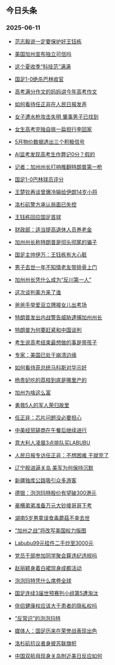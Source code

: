 ## 今日头条 
### 2025-06-11

+ [范志毅说一定要保护好王钰栋](https://www.toutiao.com/trending/7513872386417085971/?category_name=topic_innerflow&event_type=hot_board&log_pb=%257B%2522category_name%2522%253A%2522topic_innerflow%2522%252C%2522cluster_type%2522%253A%25222%2522%252C%2522enter_from%2522%253A%2522click_category%2522%252C%2522entrance_hotspot%2522%253A%2522outside%2522%252C%2522event_type%2522%253A%2522hot_board%2522%252C%2522hot_board_cluster_id%2522%253A%25227513872386417085971%2522%252C%2522hot_board_impr_id%2522%253A%25222025061100134785C3C550FDD5412EACC6%2522%252C%2522jump_page%2522%253A%2522hot_board_page%2522%252C%2522location%2522%253A%2522news_hot_card%2522%252C%2522page_location%2522%253A%2522hot_board_page%2522%252C%2522rank%2522%253A%25221%2522%252C%2522source%2522%253A%2522trending_tab%2522%252C%2522style_id%2522%253A%252240132%2522%252C%2522title%2522%253A%2522%25E8%258C%2583%25E5%25BF%2597%25E6%25AF%2585%25E8%25AF%25B4%25E4%25B8%2580%25E5%25AE%259A%25E8%25A6%2581%25E4%25BF%259D%25E6%258A%25A4%25E5%25A5%25BD%25E7%258E%258B%25E9%2592%25B0%25E6%25A0%258B%2522%257D&rank=1&style_id=40132&topic_id=7513872386417085971)

+ [美国加州宣布独立可信吗](https://www.toutiao.com/trending/7513872386417036819/?category_name=topic_innerflow&event_type=hot_board&log_pb=%257B%2522category_name%2522%253A%2522topic_innerflow%2522%252C%2522cluster_type%2522%253A%25221%2522%252C%2522enter_from%2522%253A%2522click_category%2522%252C%2522entrance_hotspot%2522%253A%2522outside%2522%252C%2522event_type%2522%253A%2522hot_board%2522%252C%2522hot_board_cluster_id%2522%253A%25227513872386417036819%2522%252C%2522hot_board_impr_id%2522%253A%25222025061100134785C3C550FDD5412EACC6%2522%252C%2522jump_page%2522%253A%2522hot_board_page%2522%252C%2522location%2522%253A%2522news_hot_card%2522%252C%2522page_location%2522%253A%2522hot_board_page%2522%252C%2522rank%2522%253A%25222%2522%252C%2522source%2522%253A%2522trending_tab%2522%252C%2522style_id%2522%253A%252240132%2522%252C%2522title%2522%253A%2522%25E7%25BE%258E%25E5%259B%25BD%25E5%258A%25A0%25E5%25B7%259E%25E5%25AE%25A3%25E5%25B8%2583%25E7%258B%25AC%25E7%25AB%258B%25E5%258F%25AF%25E4%25BF%25A1%25E5%2590%2597%2522%257D&rank=2&style_id=40132&topic_id=7513872386417036819)

+ [这个夏收季“科技范”满满](https://www.toutiao.com/article/7514231240850014747)

+ [国足1-0绝杀巴林收官](https://www.toutiao.com/trending/7513533466064175145/?category_name=topic_innerflow&event_type=hot_board&log_pb=%257B%2522category_name%2522%253A%2522topic_innerflow%2522%252C%2522cluster_type%2522%253A%25222%2522%252C%2522enter_from%2522%253A%2522click_category%2522%252C%2522entrance_hotspot%2522%253A%2522outside%2522%252C%2522event_type%2522%253A%2522hot_board%2522%252C%2522hot_board_cluster_id%2522%253A%25227513533466064175145%2522%252C%2522hot_board_impr_id%2522%253A%25222025061100134785C3C550FDD5412EACC6%2522%252C%2522jump_page%2522%253A%2522hot_board_page%2522%252C%2522location%2522%253A%2522news_hot_card%2522%252C%2522page_location%2522%253A%2522hot_board_page%2522%252C%2522rank%2522%253A%25224%2522%252C%2522source%2522%253A%2522trending_tab%2522%252C%2522style_id%2522%253A%252240132%2522%252C%2522title%2522%253A%2522%25E5%259B%25BD%25E8%25B6%25B31-0%25E7%25BB%259D%25E6%259D%2580%25E5%25B7%25B4%25E6%259E%2597%25E6%2594%25B6%25E5%25AE%2598%2522%257D&rank=4&style_id=40132&topic_id=7513533466064175145)

+ [高考满分作文的妈妈讲今年高考作文](https://www.toutiao.com/trending/7512708271334015013/?category_name=topic_innerflow&event_type=hot_board&log_pb=%257B%2522category_name%2522%253A%2522topic_innerflow%2522%252C%2522cluster_type%2522%253A%252212%2522%252C%2522enter_from%2522%253A%2522click_category%2522%252C%2522entrance_hotspot%2522%253A%2522outside%2522%252C%2522event_type%2522%253A%2522hot_board%2522%252C%2522hot_board_cluster_id%2522%253A%25227512708271334015013%2522%252C%2522hot_board_impr_id%2522%253A%25222025061100134785C3C550FDD5412EACC6%2522%252C%2522jump_page%2522%253A%2522hot_board_page%2522%252C%2522location%2522%253A%2522news_hot_card%2522%252C%2522page_location%2522%253A%2522hot_board_page%2522%252C%2522rank%2522%253A%25225%2522%252C%2522source%2522%253A%2522trending_tab%2522%252C%2522style_id%2522%253A%252240132%2522%252C%2522title%2522%253A%2522%25E9%25AB%2598%25E8%2580%2583%25E6%25BB%25A1%25E5%2588%2586%25E4%25BD%259C%25E6%2596%2587%25E7%259A%2584%25E5%25A6%2588%25E5%25A6%2588%25E8%25AE%25B2%25E4%25BB%258A%25E5%25B9%25B4%25E9%25AB%2598%25E8%2580%2583%25E4%25BD%259C%25E6%2596%2587%2522%257D&rank=5&style_id=40132&topic_id=7512708271334015013)

+ [如何看待任正非在人民日报发声](https://www.toutiao.com/trending/7514280565273529897/?category_name=topic_innerflow&event_type=hot_board&log_pb=%257B%2522category_name%2522%253A%2522topic_innerflow%2522%252C%2522cluster_type%2522%253A%252213%2522%252C%2522enter_from%2522%253A%2522click_category%2522%252C%2522entrance_hotspot%2522%253A%2522outside%2522%252C%2522event_type%2522%253A%2522hot_board%2522%252C%2522hot_board_cluster_id%2522%253A%25227514280565273529897%2522%252C%2522hot_board_impr_id%2522%253A%25222025061100134785C3C550FDD5412EACC6%2522%252C%2522jump_page%2522%253A%2522hot_board_page%2522%252C%2522location%2522%253A%2522news_hot_card%2522%252C%2522page_location%2522%253A%2522hot_board_page%2522%252C%2522rank%2522%253A%25226%2522%252C%2522source%2522%253A%2522trending_tab%2522%252C%2522style_id%2522%253A%252240132%2522%252C%2522title%2522%253A%2522%25E5%25A6%2582%25E4%25BD%2595%25E7%259C%258B%25E5%25BE%2585%25E4%25BB%25BB%25E6%25AD%25A3%25E9%259D%259E%25E5%259C%25A8%25E4%25BA%25BA%25E6%25B0%2591%25E6%2597%25A5%25E6%258A%25A5%25E5%258F%2591%25E5%25A3%25B0%2522%257D&rank=6&style_id=40132&topic_id=7514280565273529897)

+ [女子遭水枪攻击失明 肇事男子已找到](https://www.toutiao.com/trending/7514197272768626727/?category_name=topic_innerflow&event_type=hot_board&log_pb=%257B%2522category_name%2522%253A%2522topic_innerflow%2522%252C%2522cluster_type%2522%253A%25226%2522%252C%2522enter_from%2522%253A%2522click_category%2522%252C%2522entrance_hotspot%2522%253A%2522outside%2522%252C%2522event_type%2522%253A%2522hot_board%2522%252C%2522hot_board_cluster_id%2522%253A%25227514197272768626727%2522%252C%2522hot_board_impr_id%2522%253A%25222025061100134785C3C550FDD5412EACC6%2522%252C%2522jump_page%2522%253A%2522hot_board_page%2522%252C%2522location%2522%253A%2522news_hot_card%2522%252C%2522page_location%2522%253A%2522hot_board_page%2522%252C%2522rank%2522%253A%25227%2522%252C%2522source%2522%253A%2522trending_tab%2522%252C%2522style_id%2522%253A%252240132%2522%252C%2522title%2522%253A%2522%25E5%25A5%25B3%25E5%25AD%2590%25E9%2581%25AD%25E6%25B0%25B4%25E6%259E%25AA%25E6%2594%25BB%25E5%2587%25BB%25E5%25A4%25B1%25E6%2598%258E%2B%25E8%2582%2587%25E4%25BA%258B%25E7%2594%25B7%25E5%25AD%2590%25E5%25B7%25B2%25E6%2589%25BE%25E5%2588%25B0%2522%257D&rank=7&style_id=40132&topic_id=7514197272768626727)

+ [女生高考完独自挑一扁担行李回家](https://www.toutiao.com/trending/7514314255269940773/?category_name=topic_innerflow&event_type=hot_board&log_pb=%257B%2522category_name%2522%253A%2522topic_innerflow%2522%252C%2522cluster_type%2522%253A%25222%2522%252C%2522enter_from%2522%253A%2522click_category%2522%252C%2522entrance_hotspot%2522%253A%2522outside%2522%252C%2522event_type%2522%253A%2522hot_board%2522%252C%2522hot_board_cluster_id%2522%253A%25227514314255269940773%2522%252C%2522hot_board_impr_id%2522%253A%25222025061100134785C3C550FDD5412EACC6%2522%252C%2522jump_page%2522%253A%2522hot_board_page%2522%252C%2522location%2522%253A%2522news_hot_card%2522%252C%2522page_location%2522%253A%2522hot_board_page%2522%252C%2522rank%2522%253A%25228%2522%252C%2522source%2522%253A%2522trending_tab%2522%252C%2522style_id%2522%253A%252240132%2522%252C%2522title%2522%253A%2522%25E5%25A5%25B3%25E7%2594%259F%25E9%25AB%2598%25E8%2580%2583%25E5%25AE%258C%25E7%258B%25AC%25E8%2587%25AA%25E6%258C%2591%25E4%25B8%2580%25E6%2589%2581%25E6%258B%2585%25E8%25A1%258C%25E6%259D%258E%25E5%259B%259E%25E5%25AE%25B6%2522%257D&rank=8&style_id=40132&topic_id=7514314255269940773)

+ [5月物价数据透出三个积极信号](https://www.toutiao.com/article/7514266479257354793)

+ [AI监考发现高考生作弊记0分？假的](https://www.toutiao.com/article/7514255363580658214)

+ [记者：加州州长打响推翻特朗普第一枪](https://www.toutiao.com/trending/7514212959720050187/?category_name=topic_innerflow&event_type=hot_board&log_pb=%257B%2522category_name%2522%253A%2522topic_innerflow%2522%252C%2522cluster_type%2522%253A%252213%2522%252C%2522enter_from%2522%253A%2522click_category%2522%252C%2522entrance_hotspot%2522%253A%2522outside%2522%252C%2522event_type%2522%253A%2522hot_board%2522%252C%2522hot_board_cluster_id%2522%253A%25227514212959720050187%2522%252C%2522hot_board_impr_id%2522%253A%25222025061100134785C3C550FDD5412EACC6%2522%252C%2522jump_page%2522%253A%2522hot_board_page%2522%252C%2522location%2522%253A%2522news_hot_card%2522%252C%2522page_location%2522%253A%2522hot_board_page%2522%252C%2522rank%2522%253A%252211%2522%252C%2522source%2522%253A%2522trending_tab%2522%252C%2522style_id%2522%253A%252240132%2522%252C%2522title%2522%253A%2522%25E8%25AE%25B0%25E8%2580%2585%25EF%25BC%259A%25E5%258A%25A0%25E5%25B7%259E%25E5%25B7%259E%25E9%2595%25BF%25E6%2589%2593%25E5%2593%258D%25E6%258E%25A8%25E7%25BF%25BB%25E7%2589%25B9%25E6%259C%2597%25E6%2599%25AE%25E7%25AC%25AC%25E4%25B8%2580%25E6%259E%25AA%2522%257D&rank=11&style_id=40132&topic_id=7514212959720050187)

+ [国足1-0巴林球员评分](https://www.toutiao.com/trending/7514309071537704502/?category_name=topic_innerflow&event_type=hot_board&log_pb=%257B%2522category_name%2522%253A%2522topic_innerflow%2522%252C%2522cluster_type%2522%253A%252213%2522%252C%2522enter_from%2522%253A%2522click_category%2522%252C%2522entrance_hotspot%2522%253A%2522outside%2522%252C%2522event_type%2522%253A%2522hot_board%2522%252C%2522hot_board_cluster_id%2522%253A%25227514309071537704502%2522%252C%2522hot_board_impr_id%2522%253A%25222025061100134785C3C550FDD5412EACC6%2522%252C%2522jump_page%2522%253A%2522hot_board_page%2522%252C%2522location%2522%253A%2522news_hot_card%2522%252C%2522page_location%2522%253A%2522hot_board_page%2522%252C%2522rank%2522%253A%252212%2522%252C%2522source%2522%253A%2522trending_tab%2522%252C%2522style_id%2522%253A%252240132%2522%252C%2522title%2522%253A%2522%25E5%259B%25BD%25E8%25B6%25B31-0%25E5%25B7%25B4%25E6%259E%2597%25E7%2590%2583%25E5%2591%2598%25E8%25AF%2584%25E5%2588%2586%2522%257D&rank=12&style_id=40132&topic_id=7514309071537704502)

+ [王楚钦再谈曾爆冷输给伊朗14岁小将](https://www.toutiao.com/trending/7513125467860631602/?category_name=topic_innerflow&event_type=hot_board&log_pb=%257B%2522category_name%2522%253A%2522topic_innerflow%2522%252C%2522cluster_type%2522%253A%252212%2522%252C%2522enter_from%2522%253A%2522click_category%2522%252C%2522entrance_hotspot%2522%253A%2522outside%2522%252C%2522event_type%2522%253A%2522hot_board%2522%252C%2522hot_board_cluster_id%2522%253A%25227513125467860631602%2522%252C%2522hot_board_impr_id%2522%253A%25222025061100134785C3C550FDD5412EACC6%2522%252C%2522jump_page%2522%253A%2522hot_board_page%2522%252C%2522location%2522%253A%2522news_hot_card%2522%252C%2522page_location%2522%253A%2522hot_board_page%2522%252C%2522rank%2522%253A%252213%2522%252C%2522source%2522%253A%2522trending_tab%2522%252C%2522style_id%2522%253A%252240132%2522%252C%2522title%2522%253A%2522%25E7%258E%258B%25E6%25A5%259A%25E9%2592%25A6%25E5%2586%258D%25E8%25B0%2588%25E6%259B%25BE%25E7%2588%2586%25E5%2586%25B7%25E8%25BE%2593%25E7%25BB%2599%25E4%25BC%258A%25E6%259C%259714%25E5%25B2%2581%25E5%25B0%258F%25E5%25B0%2586%2522%257D&rank=13&style_id=40132&topic_id=7513125467860631602)

+ [洛杉矶警方承认局面已失控](https://www.toutiao.com/trending/7514194846509305371/?category_name=topic_innerflow&event_type=hot_board&log_pb=%257B%2522category_name%2522%253A%2522topic_innerflow%2522%252C%2522cluster_type%2522%253A%25222%2522%252C%2522enter_from%2522%253A%2522click_category%2522%252C%2522entrance_hotspot%2522%253A%2522outside%2522%252C%2522event_type%2522%253A%2522hot_board%2522%252C%2522hot_board_cluster_id%2522%253A%25227514194846509305371%2522%252C%2522hot_board_impr_id%2522%253A%25222025061100134785C3C550FDD5412EACC6%2522%252C%2522jump_page%2522%253A%2522hot_board_page%2522%252C%2522location%2522%253A%2522news_hot_card%2522%252C%2522page_location%2522%253A%2522hot_board_page%2522%252C%2522rank%2522%253A%252214%2522%252C%2522source%2522%253A%2522trending_tab%2522%252C%2522style_id%2522%253A%252240132%2522%252C%2522title%2522%253A%2522%25E6%25B4%259B%25E6%259D%2589%25E7%259F%25B6%25E8%25AD%25A6%25E6%2596%25B9%25E6%2589%25BF%25E8%25AE%25A4%25E5%25B1%2580%25E9%259D%25A2%25E5%25B7%25B2%25E5%25A4%25B1%25E6%258E%25A7%2522%257D&rank=14&style_id=40132&topic_id=7514194846509305371)

+ [王钰栋回应国足首球](https://www.toutiao.com/trending/7513596012758335515/?category_name=topic_innerflow&event_type=hot_board&log_pb=%257B%2522category_name%2522%253A%2522topic_innerflow%2522%252C%2522cluster_type%2522%253A%25226%2522%252C%2522enter_from%2522%253A%2522click_category%2522%252C%2522entrance_hotspot%2522%253A%2522outside%2522%252C%2522event_type%2522%253A%2522hot_board%2522%252C%2522hot_board_cluster_id%2522%253A%25227513596012758335515%2522%252C%2522hot_board_impr_id%2522%253A%25222025061100134785C3C550FDD5412EACC6%2522%252C%2522jump_page%2522%253A%2522hot_board_page%2522%252C%2522location%2522%253A%2522news_hot_card%2522%252C%2522page_location%2522%253A%2522hot_board_page%2522%252C%2522rank%2522%253A%252215%2522%252C%2522source%2522%253A%2522trending_tab%2522%252C%2522style_id%2522%253A%252240132%2522%252C%2522title%2522%253A%2522%25E7%258E%258B%25E9%2592%25B0%25E6%25A0%258B%25E5%259B%259E%25E5%25BA%2594%25E5%259B%25BD%25E8%25B6%25B3%25E9%25A6%2596%25E7%2590%2583%2522%257D&rank=15&style_id=40132&topic_id=7513596012758335515)

+ [财政部：适当提高退休人员养老金](https://www.toutiao.com/trending/7513280143251767334/?category_name=topic_innerflow&event_type=hot_board&log_pb=%257B%2522category_name%2522%253A%2522topic_innerflow%2522%252C%2522cluster_type%2522%253A%25226%2522%252C%2522enter_from%2522%253A%2522click_category%2522%252C%2522entrance_hotspot%2522%253A%2522outside%2522%252C%2522event_type%2522%253A%2522hot_board%2522%252C%2522hot_board_cluster_id%2522%253A%25227513280143251767334%2522%252C%2522hot_board_impr_id%2522%253A%25222025061100134785C3C550FDD5412EACC6%2522%252C%2522jump_page%2522%253A%2522hot_board_page%2522%252C%2522location%2522%253A%2522news_hot_card%2522%252C%2522page_location%2522%253A%2522hot_board_page%2522%252C%2522rank%2522%253A%252216%2522%252C%2522source%2522%253A%2522trending_tab%2522%252C%2522style_id%2522%253A%252240132%2522%252C%2522title%2522%253A%2522%25E8%25B4%25A2%25E6%2594%25BF%25E9%2583%25A8%25EF%25BC%259A%25E9%2580%2582%25E5%25BD%2593%25E6%258F%2590%25E9%25AB%2598%25E9%2580%2580%25E4%25BC%2591%25E4%25BA%25BA%25E5%2591%2598%25E5%2585%25BB%25E8%2580%2581%25E9%2587%2591%2522%257D&rank=16&style_id=40132&topic_id=7513280143251767334)

+ [加州州长称特朗普是彻头彻尾的骗子](https://www.toutiao.com/trending/7513826266546470938/?category_name=topic_innerflow&event_type=hot_board&log_pb=%257B%2522category_name%2522%253A%2522topic_innerflow%2522%252C%2522cluster_type%2522%253A%25226%2522%252C%2522enter_from%2522%253A%2522click_category%2522%252C%2522entrance_hotspot%2522%253A%2522outside%2522%252C%2522event_type%2522%253A%2522hot_board%2522%252C%2522hot_board_cluster_id%2522%253A%25227513826266546470938%2522%252C%2522hot_board_impr_id%2522%253A%25222025061100134785C3C550FDD5412EACC6%2522%252C%2522jump_page%2522%253A%2522hot_board_page%2522%252C%2522location%2522%253A%2522news_hot_card%2522%252C%2522page_location%2522%253A%2522hot_board_page%2522%252C%2522rank%2522%253A%252217%2522%252C%2522source%2522%253A%2522trending_tab%2522%252C%2522style_id%2522%253A%252240132%2522%252C%2522title%2522%253A%2522%25E5%258A%25A0%25E5%25B7%259E%25E5%25B7%259E%25E9%2595%25BF%25E7%25A7%25B0%25E7%2589%25B9%25E6%259C%2597%25E6%2599%25AE%25E6%2598%25AF%25E5%25BD%25BB%25E5%25A4%25B4%25E5%25BD%25BB%25E5%25B0%25BE%25E7%259A%2584%25E9%25AA%2597%25E5%25AD%2590%2522%257D&rank=17&style_id=40132&topic_id=7513826266546470938)

+ [国足主帅伊万：王钰栋有大心脏](https://www.toutiao.com/trending/7513749975730356234/?category_name=topic_innerflow&event_type=hot_board&log_pb=%257B%2522category_name%2522%253A%2522topic_innerflow%2522%252C%2522cluster_type%2522%253A%25226%2522%252C%2522enter_from%2522%253A%2522click_category%2522%252C%2522entrance_hotspot%2522%253A%2522outside%2522%252C%2522event_type%2522%253A%2522hot_board%2522%252C%2522hot_board_cluster_id%2522%253A%25227513749975730356234%2522%252C%2522hot_board_impr_id%2522%253A%25222025061100134785C3C550FDD5412EACC6%2522%252C%2522jump_page%2522%253A%2522hot_board_page%2522%252C%2522location%2522%253A%2522news_hot_card%2522%252C%2522page_location%2522%253A%2522hot_board_page%2522%252C%2522rank%2522%253A%252218%2522%252C%2522source%2522%253A%2522trending_tab%2522%252C%2522style_id%2522%253A%252240132%2522%252C%2522title%2522%253A%2522%25E5%259B%25BD%25E8%25B6%25B3%25E4%25B8%25BB%25E5%25B8%2585%25E4%25BC%258A%25E4%25B8%2587%25EF%25BC%259A%25E7%258E%258B%25E9%2592%25B0%25E6%25A0%258B%25E6%259C%2589%25E5%25A4%25A7%25E5%25BF%2583%25E8%2584%258F%2522%257D&rank=18&style_id=40132&topic_id=7513749975730356234)

+ [男子去世一年不知情老友带排骨上门](https://www.toutiao.com/trending/7513868061863231527/?category_name=topic_innerflow&event_type=hot_board&log_pb=%257B%2522category_name%2522%253A%2522topic_innerflow%2522%252C%2522cluster_type%2522%253A%25220%2522%252C%2522enter_from%2522%253A%2522click_category%2522%252C%2522entrance_hotspot%2522%253A%2522outside%2522%252C%2522event_type%2522%253A%2522hot_board%2522%252C%2522hot_board_cluster_id%2522%253A%25227513868061863231527%2522%252C%2522hot_board_impr_id%2522%253A%25222025061100134785C3C550FDD5412EACC6%2522%252C%2522jump_page%2522%253A%2522hot_board_page%2522%252C%2522location%2522%253A%2522news_hot_card%2522%252C%2522page_location%2522%253A%2522hot_board_page%2522%252C%2522rank%2522%253A%252219%2522%252C%2522source%2522%253A%2522trending_tab%2522%252C%2522style_id%2522%253A%252240132%2522%252C%2522title%2522%253A%2522%25E7%2594%25B7%25E5%25AD%2590%25E5%258E%25BB%25E4%25B8%2596%25E4%25B8%2580%25E5%25B9%25B4%25E4%25B8%258D%25E7%259F%25A5%25E6%2583%2585%25E8%2580%2581%25E5%258F%258B%25E5%25B8%25A6%25E6%258E%2592%25E9%25AA%25A8%25E4%25B8%258A%25E9%2597%25A8%2522%257D&rank=19&style_id=40132&topic_id=7513868061863231527)

+ [加州州长凭什么成为“反川第一人”](https://www.toutiao.com/trending/7514254407341444649/?category_name=topic_innerflow&event_type=hot_board&log_pb=%257B%2522category_name%2522%253A%2522topic_innerflow%2522%252C%2522cluster_type%2522%253A%252213%2522%252C%2522enter_from%2522%253A%2522click_category%2522%252C%2522entrance_hotspot%2522%253A%2522outside%2522%252C%2522event_type%2522%253A%2522hot_board%2522%252C%2522hot_board_cluster_id%2522%253A%25227514254407341444649%2522%252C%2522hot_board_impr_id%2522%253A%25222025061100134785C3C550FDD5412EACC6%2522%252C%2522jump_page%2522%253A%2522hot_board_page%2522%252C%2522location%2522%253A%2522news_hot_card%2522%252C%2522page_location%2522%253A%2522hot_board_page%2522%252C%2522rank%2522%253A%252220%2522%252C%2522source%2522%253A%2522trending_tab%2522%252C%2522style_id%2522%253A%252240132%2522%252C%2522title%2522%253A%2522%25E5%258A%25A0%25E5%25B7%259E%25E5%25B7%259E%25E9%2595%25BF%25E5%2587%25AD%25E4%25BB%2580%25E4%25B9%2588%25E6%2588%2590%25E4%25B8%25BA%25E2%2580%259C%25E5%258F%258D%25E5%25B7%259D%25E7%25AC%25AC%25E4%25B8%2580%25E4%25BA%25BA%25E2%2580%259D%2522%257D&rank=20&style_id=40132&topic_id=7514254407341444649)

+ [这次谈判美方来了谁](https://www.toutiao.com/trending/7513492810184818729/?category_name=topic_innerflow&event_type=hot_board&log_pb=%257B%2522category_name%2522%253A%2522topic_innerflow%2522%252C%2522cluster_type%2522%253A%25221%2522%252C%2522enter_from%2522%253A%2522click_category%2522%252C%2522entrance_hotspot%2522%253A%2522outside%2522%252C%2522event_type%2522%253A%2522hot_board%2522%252C%2522hot_board_cluster_id%2522%253A%25227513492810184818729%2522%252C%2522hot_board_impr_id%2522%253A%25222025061100134785C3C550FDD5412EACC6%2522%252C%2522jump_page%2522%253A%2522hot_board_page%2522%252C%2522location%2522%253A%2522news_hot_card%2522%252C%2522page_location%2522%253A%2522hot_board_page%2522%252C%2522rank%2522%253A%252221%2522%252C%2522source%2522%253A%2522trending_tab%2522%252C%2522style_id%2522%253A%252240132%2522%252C%2522title%2522%253A%2522%25E8%25BF%2599%25E6%25AC%25A1%25E8%25B0%2588%25E5%2588%25A4%25E7%25BE%258E%25E6%2596%25B9%25E6%259D%25A5%25E4%25BA%2586%25E8%25B0%2581%2522%257D&rank=21&style_id=40132&topic_id=7513492810184818729)

+ [爸爸手举爱豆立牌接女儿出考场](https://www.toutiao.com/trending/7513949611963269139/?category_name=topic_innerflow&event_type=hot_board&log_pb=%257B%2522category_name%2522%253A%2522topic_innerflow%2522%252C%2522cluster_type%2522%253A%25226%2522%252C%2522enter_from%2522%253A%2522click_category%2522%252C%2522entrance_hotspot%2522%253A%2522outside%2522%252C%2522event_type%2522%253A%2522hot_board%2522%252C%2522hot_board_cluster_id%2522%253A%25227513949611963269139%2522%252C%2522hot_board_impr_id%2522%253A%25222025061100134785C3C550FDD5412EACC6%2522%252C%2522jump_page%2522%253A%2522hot_board_page%2522%252C%2522location%2522%253A%2522news_hot_card%2522%252C%2522page_location%2522%253A%2522hot_board_page%2522%252C%2522rank%2522%253A%252222%2522%252C%2522source%2522%253A%2522trending_tab%2522%252C%2522style_id%2522%253A%252240132%2522%252C%2522title%2522%253A%2522%25E7%2588%25B8%25E7%2588%25B8%25E6%2589%258B%25E4%25B8%25BE%25E7%2588%25B1%25E8%25B1%2586%25E7%25AB%258B%25E7%2589%258C%25E6%258E%25A5%25E5%25A5%25B3%25E5%2584%25BF%25E5%2587%25BA%25E8%2580%2583%25E5%259C%25BA%2522%257D&rank=22&style_id=40132&topic_id=7513949611963269139)

+ [特朗普发出内战警告威胁逮捕加州州长](https://www.toutiao.com/trending/7514225232513601033/?category_name=topic_innerflow&event_type=hot_board&log_pb=%257B%2522category_name%2522%253A%2522topic_innerflow%2522%252C%2522cluster_type%2522%253A%252213%2522%252C%2522enter_from%2522%253A%2522click_category%2522%252C%2522entrance_hotspot%2522%253A%2522outside%2522%252C%2522event_type%2522%253A%2522hot_board%2522%252C%2522hot_board_cluster_id%2522%253A%25227514225232513601033%2522%252C%2522hot_board_impr_id%2522%253A%25222025061100134785C3C550FDD5412EACC6%2522%252C%2522jump_page%2522%253A%2522hot_board_page%2522%252C%2522location%2522%253A%2522news_hot_card%2522%252C%2522page_location%2522%253A%2522hot_board_page%2522%252C%2522rank%2522%253A%252223%2522%252C%2522source%2522%253A%2522trending_tab%2522%252C%2522style_id%2522%253A%252240132%2522%252C%2522title%2522%253A%2522%25E7%2589%25B9%25E6%259C%2597%25E6%2599%25AE%25E5%258F%2591%25E5%2587%25BA%25E5%2586%2585%25E6%2588%2598%25E8%25AD%25A6%25E5%2591%258A%25E5%25A8%2581%25E8%2583%2581%25E9%2580%25AE%25E6%258D%2595%25E5%258A%25A0%25E5%25B7%259E%25E5%25B7%259E%25E9%2595%25BF%2522%257D&rank=23&style_id=40132&topic_id=7514225232513601033)

+ [特朗普为何要赶紧和中国谈判](https://www.toutiao.com/trending/7514253005793807883/?category_name=topic_innerflow&event_type=hot_board&log_pb=%257B%2522category_name%2522%253A%2522topic_innerflow%2522%252C%2522cluster_type%2522%253A%252213%2522%252C%2522enter_from%2522%253A%2522click_category%2522%252C%2522entrance_hotspot%2522%253A%2522outside%2522%252C%2522event_type%2522%253A%2522hot_board%2522%252C%2522hot_board_cluster_id%2522%253A%25227514253005793807883%2522%252C%2522hot_board_impr_id%2522%253A%25222025061100134785C3C550FDD5412EACC6%2522%252C%2522jump_page%2522%253A%2522hot_board_page%2522%252C%2522location%2522%253A%2522news_hot_card%2522%252C%2522page_location%2522%253A%2522hot_board_page%2522%252C%2522rank%2522%253A%252224%2522%252C%2522source%2522%253A%2522trending_tab%2522%252C%2522style_id%2522%253A%252240132%2522%252C%2522title%2522%253A%2522%25E7%2589%25B9%25E6%259C%2597%25E6%2599%25AE%25E4%25B8%25BA%25E4%25BD%2595%25E8%25A6%2581%25E8%25B5%25B6%25E7%25B4%25A7%25E5%2592%258C%25E4%25B8%25AD%25E5%259B%25BD%25E8%25B0%2588%25E5%2588%25A4%2522%257D&rank=24&style_id=40132&topic_id=7514253005793807883)

+ [考生说高考结束最想做的事是带孩子](https://www.toutiao.com/trending/7514088317677882907/?category_name=topic_innerflow&event_type=hot_board&log_pb=%257B%2522category_name%2522%253A%2522topic_innerflow%2522%252C%2522cluster_type%2522%253A%25222%2522%252C%2522enter_from%2522%253A%2522click_category%2522%252C%2522entrance_hotspot%2522%253A%2522outside%2522%252C%2522event_type%2522%253A%2522hot_board%2522%252C%2522hot_board_cluster_id%2522%253A%25227514088317677882907%2522%252C%2522hot_board_impr_id%2522%253A%25222025061100134785C3C550FDD5412EACC6%2522%252C%2522jump_page%2522%253A%2522hot_board_page%2522%252C%2522location%2522%253A%2522news_hot_card%2522%252C%2522page_location%2522%253A%2522hot_board_page%2522%252C%2522rank%2522%253A%252225%2522%252C%2522source%2522%253A%2522trending_tab%2522%252C%2522style_id%2522%253A%252240132%2522%252C%2522title%2522%253A%2522%25E8%2580%2583%25E7%2594%259F%25E8%25AF%25B4%25E9%25AB%2598%25E8%2580%2583%25E7%25BB%2593%25E6%259D%259F%25E6%259C%2580%25E6%2583%25B3%25E5%2581%259A%25E7%259A%2584%25E4%25BA%258B%25E6%2598%25AF%25E5%25B8%25A6%25E5%25AD%25A9%25E5%25AD%2590%2522%257D&rank=25&style_id=40132&topic_id=7514088317677882907)

+ [专家：美国已处于崩溃边缘](https://www.toutiao.com/trending/7514248500364709413/?category_name=topic_innerflow&event_type=hot_board&log_pb=%257B%2522category_name%2522%253A%2522topic_innerflow%2522%252C%2522cluster_type%2522%253A%252213%2522%252C%2522enter_from%2522%253A%2522click_category%2522%252C%2522entrance_hotspot%2522%253A%2522outside%2522%252C%2522event_type%2522%253A%2522hot_board%2522%252C%2522hot_board_cluster_id%2522%253A%25227514248500364709413%2522%252C%2522hot_board_impr_id%2522%253A%25222025061100134785C3C550FDD5412EACC6%2522%252C%2522jump_page%2522%253A%2522hot_board_page%2522%252C%2522location%2522%253A%2522news_hot_card%2522%252C%2522page_location%2522%253A%2522hot_board_page%2522%252C%2522rank%2522%253A%252226%2522%252C%2522source%2522%253A%2522trending_tab%2522%252C%2522style_id%2522%253A%252240132%2522%252C%2522title%2522%253A%2522%25E4%25B8%2593%25E5%25AE%25B6%25EF%25BC%259A%25E7%25BE%258E%25E5%259B%25BD%25E5%25B7%25B2%25E5%25A4%2584%25E4%25BA%258E%25E5%25B4%25A9%25E6%25BA%2583%25E8%25BE%25B9%25E7%25BC%2598%2522%257D&rank=26&style_id=40132&topic_id=7514248500364709413)

+ [如何看待菲总统马科斯对华示好](https://www.toutiao.com/trending/7514255773673721385/?category_name=topic_innerflow&event_type=hot_board&log_pb=%257B%2522category_name%2522%253A%2522topic_innerflow%2522%252C%2522cluster_type%2522%253A%252213%2522%252C%2522enter_from%2522%253A%2522click_category%2522%252C%2522entrance_hotspot%2522%253A%2522outside%2522%252C%2522event_type%2522%253A%2522hot_board%2522%252C%2522hot_board_cluster_id%2522%253A%25227514255773673721385%2522%252C%2522hot_board_impr_id%2522%253A%25222025061100134785C3C550FDD5412EACC6%2522%252C%2522jump_page%2522%253A%2522hot_board_page%2522%252C%2522location%2522%253A%2522news_hot_card%2522%252C%2522page_location%2522%253A%2522hot_board_page%2522%252C%2522rank%2522%253A%252227%2522%252C%2522source%2522%253A%2522trending_tab%2522%252C%2522style_id%2522%253A%252240132%2522%252C%2522title%2522%253A%2522%25E5%25A6%2582%25E4%25BD%2595%25E7%259C%258B%25E5%25BE%2585%25E8%258F%25B2%25E6%2580%25BB%25E7%25BB%259F%25E9%25A9%25AC%25E7%25A7%2591%25E6%2596%25AF%25E5%25AF%25B9%25E5%258D%258E%25E7%25A4%25BA%25E5%25A5%25BD%2522%257D&rank=27&style_id=40132&topic_id=7514255773673721385)

+ [杨贵妃吃的荔枝到底是哪里产的](https://www.toutiao.com/trending/7514078879036801075/?category_name=topic_innerflow&event_type=hot_board&log_pb=%257B%2522category_name%2522%253A%2522topic_innerflow%2522%252C%2522cluster_type%2522%253A%25220%2522%252C%2522enter_from%2522%253A%2522click_category%2522%252C%2522entrance_hotspot%2522%253A%2522outside%2522%252C%2522event_type%2522%253A%2522hot_board%2522%252C%2522hot_board_cluster_id%2522%253A%25227514078879036801075%2522%252C%2522hot_board_impr_id%2522%253A%25222025061100134785C3C550FDD5412EACC6%2522%252C%2522jump_page%2522%253A%2522hot_board_page%2522%252C%2522location%2522%253A%2522news_hot_card%2522%252C%2522page_location%2522%253A%2522hot_board_page%2522%252C%2522rank%2522%253A%252228%2522%252C%2522source%2522%253A%2522trending_tab%2522%252C%2522style_id%2522%253A%252240132%2522%252C%2522title%2522%253A%2522%25E6%259D%25A8%25E8%25B4%25B5%25E5%25A6%2583%25E5%2590%2583%25E7%259A%2584%25E8%258D%2594%25E6%259E%259D%25E5%2588%25B0%25E5%25BA%2595%25E6%2598%25AF%25E5%2593%25AA%25E9%2587%258C%25E4%25BA%25A7%25E7%259A%2584%2522%257D&rank=28&style_id=40132&topic_id=7514078879036801075)

+ [加州为啥这么富](https://www.toutiao.com/trending/7514232971813981734/?category_name=topic_innerflow&event_type=hot_board&log_pb=%257B%2522category_name%2522%253A%2522topic_innerflow%2522%252C%2522cluster_type%2522%253A%252213%2522%252C%2522enter_from%2522%253A%2522click_category%2522%252C%2522entrance_hotspot%2522%253A%2522outside%2522%252C%2522event_type%2522%253A%2522hot_board%2522%252C%2522hot_board_cluster_id%2522%253A%25227514232971813981734%2522%252C%2522hot_board_impr_id%2522%253A%25222025061100134785C3C550FDD5412EACC6%2522%252C%2522jump_page%2522%253A%2522hot_board_page%2522%252C%2522location%2522%253A%2522news_hot_card%2522%252C%2522page_location%2522%253A%2522hot_board_page%2522%252C%2522rank%2522%253A%252229%2522%252C%2522source%2522%253A%2522trending_tab%2522%252C%2522style_id%2522%253A%252240132%2522%252C%2522title%2522%253A%2522%25E5%258A%25A0%25E5%25B7%259E%25E4%25B8%25BA%25E5%2595%25A5%25E8%25BF%2599%25E4%25B9%2588%25E5%25AF%258C%2522%257D&rank=29&style_id=40132&topic_id=7514232971813981734)

+ [勇救5人的军人荣归故里](https://www.toutiao.com/trending/7513896324572774463/?category_name=topic_innerflow&event_type=hot_board&log_pb=%257B%2522category_name%2522%253A%2522topic_innerflow%2522%252C%2522cluster_type%2522%253A%25226%2522%252C%2522enter_from%2522%253A%2522click_category%2522%252C%2522entrance_hotspot%2522%253A%2522outside%2522%252C%2522event_type%2522%253A%2522hot_board%2522%252C%2522hot_board_cluster_id%2522%253A%25227513896324572774463%2522%252C%2522hot_board_impr_id%2522%253A%25222025061100134785C3C550FDD5412EACC6%2522%252C%2522jump_page%2522%253A%2522hot_board_page%2522%252C%2522location%2522%253A%2522news_hot_card%2522%252C%2522page_location%2522%253A%2522hot_board_page%2522%252C%2522rank%2522%253A%252230%2522%252C%2522source%2522%253A%2522trending_tab%2522%252C%2522style_id%2522%253A%252240132%2522%252C%2522title%2522%253A%2522%25E5%258B%2587%25E6%2595%25915%25E4%25BA%25BA%25E7%259A%2584%25E5%2586%259B%25E4%25BA%25BA%25E8%258D%25A3%25E5%25BD%2592%25E6%2595%2585%25E9%2587%258C%2522%257D&rank=30&style_id=40132&topic_id=7513896324572774463)

+ [任正非：芯片问题没必要担心](https://www.toutiao.com/trending/7514178346469559871/?category_name=topic_innerflow&event_type=hot_board&log_pb=%257B%2522category_name%2522%253A%2522topic_innerflow%2522%252C%2522cluster_type%2522%253A%252213%2522%252C%2522enter_from%2522%253A%2522click_category%2522%252C%2522entrance_hotspot%2522%253A%2522outside%2522%252C%2522event_type%2522%253A%2522hot_board%2522%252C%2522hot_board_cluster_id%2522%253A%25227514178346469559871%2522%252C%2522hot_board_impr_id%2522%253A%25222025061100134785C3C550FDD5412EACC6%2522%252C%2522jump_page%2522%253A%2522hot_board_page%2522%252C%2522location%2522%253A%2522news_hot_card%2522%252C%2522page_location%2522%253A%2522hot_board_page%2522%252C%2522rank%2522%253A%252231%2522%252C%2522source%2522%253A%2522trending_tab%2522%252C%2522style_id%2522%253A%252240132%2522%252C%2522title%2522%253A%2522%25E4%25BB%25BB%25E6%25AD%25A3%25E9%259D%259E%25EF%25BC%259A%25E8%258A%25AF%25E7%2589%2587%25E9%2597%25AE%25E9%25A2%2598%25E6%25B2%25A1%25E5%25BF%2585%25E8%25A6%2581%25E6%258B%2585%25E5%25BF%2583%2522%257D&rank=31&style_id=40132&topic_id=7514178346469559871)

+ [中美经贸磋商在午餐后继续进行](https://www.toutiao.com/trending/7514309939465031219/?category_name=topic_innerflow&event_type=hot_board&log_pb=%257B%2522category_name%2522%253A%2522topic_innerflow%2522%252C%2522cluster_type%2522%253A%25225%2522%252C%2522enter_from%2522%253A%2522click_category%2522%252C%2522entrance_hotspot%2522%253A%2522outside%2522%252C%2522event_type%2522%253A%2522hot_board%2522%252C%2522hot_board_cluster_id%2522%253A%25227514309939465031219%2522%252C%2522hot_board_impr_id%2522%253A%25222025061100134785C3C550FDD5412EACC6%2522%252C%2522jump_page%2522%253A%2522hot_board_page%2522%252C%2522location%2522%253A%2522news_hot_card%2522%252C%2522page_location%2522%253A%2522hot_board_page%2522%252C%2522rank%2522%253A%252232%2522%252C%2522source%2522%253A%2522trending_tab%2522%252C%2522style_id%2522%253A%252240132%2522%252C%2522title%2522%253A%2522%25E4%25B8%25AD%25E7%25BE%258E%25E7%25BB%258F%25E8%25B4%25B8%25E7%25A3%258B%25E5%2595%2586%25E5%259C%25A8%25E5%258D%2588%25E9%25A4%2590%25E5%2590%258E%25E7%25BB%25A7%25E7%25BB%25AD%25E8%25BF%259B%25E8%25A1%258C%2522%257D&rank=32&style_id=40132&topic_id=7514309939465031219)

+ [意大利人凌晨3点排队买LABUBU](https://www.toutiao.com/trending/7514224819341102604/?category_name=topic_innerflow&event_type=hot_board&log_pb=%257B%2522category_name%2522%253A%2522topic_innerflow%2522%252C%2522cluster_type%2522%253A%252213%2522%252C%2522enter_from%2522%253A%2522click_category%2522%252C%2522entrance_hotspot%2522%253A%2522outside%2522%252C%2522event_type%2522%253A%2522hot_board%2522%252C%2522hot_board_cluster_id%2522%253A%25227514224819341102604%2522%252C%2522hot_board_impr_id%2522%253A%25222025061100134785C3C550FDD5412EACC6%2522%252C%2522jump_page%2522%253A%2522hot_board_page%2522%252C%2522location%2522%253A%2522news_hot_card%2522%252C%2522page_location%2522%253A%2522hot_board_page%2522%252C%2522rank%2522%253A%252233%2522%252C%2522source%2522%253A%2522trending_tab%2522%252C%2522style_id%2522%253A%252240132%2522%252C%2522title%2522%253A%2522%25E6%2584%258F%25E5%25A4%25A7%25E5%2588%25A9%25E4%25BA%25BA%25E5%2587%258C%25E6%2599%25A83%25E7%2582%25B9%25E6%258E%2592%25E9%2598%259F%25E4%25B9%25B0LABUBU%2522%257D&rank=33&style_id=40132&topic_id=7514224819341102604)

+ [人民日报专访任正非：不想困难 干就完了](https://www.toutiao.com/trending/7513378183731986459/?category_name=topic_innerflow&event_type=hot_board&log_pb=%257B%2522category_name%2522%253A%2522topic_innerflow%2522%252C%2522cluster_type%2522%253A%25226%2522%252C%2522enter_from%2522%253A%2522click_category%2522%252C%2522entrance_hotspot%2522%253A%2522outside%2522%252C%2522event_type%2522%253A%2522hot_board%2522%252C%2522hot_board_cluster_id%2522%253A%25227513378183731986459%2522%252C%2522hot_board_impr_id%2522%253A%25222025061100134785C3C550FDD5412EACC6%2522%252C%2522jump_page%2522%253A%2522hot_board_page%2522%252C%2522location%2522%253A%2522news_hot_card%2522%252C%2522page_location%2522%253A%2522hot_board_page%2522%252C%2522rank%2522%253A%252234%2522%252C%2522source%2522%253A%2522trending_tab%2522%252C%2522style_id%2522%253A%252240132%2522%252C%2522title%2522%253A%2522%25E4%25BA%25BA%25E6%25B0%2591%25E6%2597%25A5%25E6%258A%25A5%25E4%25B8%2593%25E8%25AE%25BF%25E4%25BB%25BB%25E6%25AD%25A3%25E9%259D%259E%25EF%25BC%259A%25E4%25B8%258D%25E6%2583%25B3%25E5%259B%25B0%25E9%259A%25BE%2B%25E5%25B9%25B2%25E5%25B0%25B1%25E5%25AE%258C%25E4%25BA%2586%2522%257D&rank=34&style_id=40132&topic_id=7513378183731986459)

+ [辽宁舰进逼关岛 美军为何保持沉默](https://www.toutiao.com/trending/7514211566904938021/?category_name=topic_innerflow&event_type=hot_board&log_pb=%257B%2522category_name%2522%253A%2522topic_innerflow%2522%252C%2522cluster_type%2522%253A%252213%2522%252C%2522enter_from%2522%253A%2522click_category%2522%252C%2522entrance_hotspot%2522%253A%2522outside%2522%252C%2522event_type%2522%253A%2522hot_board%2522%252C%2522hot_board_cluster_id%2522%253A%25227514211566904938021%2522%252C%2522hot_board_impr_id%2522%253A%25222025061100134785C3C550FDD5412EACC6%2522%252C%2522jump_page%2522%253A%2522hot_board_page%2522%252C%2522location%2522%253A%2522news_hot_card%2522%252C%2522page_location%2522%253A%2522hot_board_page%2522%252C%2522rank%2522%253A%252235%2522%252C%2522source%2522%253A%2522trending_tab%2522%252C%2522style_id%2522%253A%252240132%2522%252C%2522title%2522%253A%2522%25E8%25BE%25BD%25E5%25AE%2581%25E8%2588%25B0%25E8%25BF%259B%25E9%2580%25BC%25E5%2585%25B3%25E5%25B2%259B%2B%25E7%25BE%258E%25E5%2586%259B%25E4%25B8%25BA%25E4%25BD%2595%25E4%25BF%259D%25E6%258C%2581%25E6%25B2%2589%25E9%25BB%2598%2522%257D&rank=35&style_id=40132&topic_id=7514211566904938021)

+ [新疆独库公路吸引众多游客](https://www.toutiao.com/trending/7513800071381598247/?category_name=topic_innerflow&event_type=hot_board&log_pb=%257B%2522category_name%2522%253A%2522topic_innerflow%2522%252C%2522cluster_type%2522%253A%25226%2522%252C%2522enter_from%2522%253A%2522click_category%2522%252C%2522entrance_hotspot%2522%253A%2522outside%2522%252C%2522event_type%2522%253A%2522hot_board%2522%252C%2522hot_board_cluster_id%2522%253A%25227513800071381598247%2522%252C%2522hot_board_impr_id%2522%253A%25222025061100134785C3C550FDD5412EACC6%2522%252C%2522jump_page%2522%253A%2522hot_board_page%2522%252C%2522location%2522%253A%2522news_hot_card%2522%252C%2522page_location%2522%253A%2522hot_board_page%2522%252C%2522rank%2522%253A%252236%2522%252C%2522source%2522%253A%2522trending_tab%2522%252C%2522style_id%2522%253A%252240132%2522%252C%2522title%2522%253A%2522%25E6%2596%25B0%25E7%2596%2586%25E7%258B%25AC%25E5%25BA%2593%25E5%2585%25AC%25E8%25B7%25AF%25E5%2590%25B8%25E5%25BC%2595%25E4%25BC%2597%25E5%25A4%259A%25E6%25B8%25B8%25E5%25AE%25A2%2522%257D&rank=36&style_id=40132&topic_id=7513800071381598247)

+ [德银：泡泡玛特股价有望破300港元](https://www.toutiao.com/trending/7514230840142859787/?category_name=topic_innerflow&event_type=hot_board&log_pb=%257B%2522category_name%2522%253A%2522topic_innerflow%2522%252C%2522cluster_type%2522%253A%252213%2522%252C%2522enter_from%2522%253A%2522click_category%2522%252C%2522entrance_hotspot%2522%253A%2522outside%2522%252C%2522event_type%2522%253A%2522hot_board%2522%252C%2522hot_board_cluster_id%2522%253A%25227514230840142859787%2522%252C%2522hot_board_impr_id%2522%253A%25222025061100134785C3C550FDD5412EACC6%2522%252C%2522jump_page%2522%253A%2522hot_board_page%2522%252C%2522location%2522%253A%2522news_hot_card%2522%252C%2522page_location%2522%253A%2522hot_board_page%2522%252C%2522rank%2522%253A%252237%2522%252C%2522source%2522%253A%2522trending_tab%2522%252C%2522style_id%2522%253A%252240132%2522%252C%2522title%2522%253A%2522%25E5%25BE%25B7%25E9%2593%25B6%25EF%25BC%259A%25E6%25B3%25A1%25E6%25B3%25A1%25E7%258E%259B%25E7%2589%25B9%25E8%2582%25A1%25E4%25BB%25B7%25E6%259C%2589%25E6%259C%259B%25E7%25A0%25B4300%25E6%25B8%25AF%25E5%2585%2583%2522%257D&rank=37&style_id=40132&topic_id=7514230840142859787)

+ [豪横弟弟准备万元大钞接哥哥下考](https://www.toutiao.com/trending/7513732113418518579/?category_name=topic_innerflow&event_type=hot_board&log_pb=%257B%2522category_name%2522%253A%2522topic_innerflow%2522%252C%2522cluster_type%2522%253A%25226%2522%252C%2522enter_from%2522%253A%2522click_category%2522%252C%2522entrance_hotspot%2522%253A%2522outside%2522%252C%2522event_type%2522%253A%2522hot_board%2522%252C%2522hot_board_cluster_id%2522%253A%25227513732113418518579%2522%252C%2522hot_board_impr_id%2522%253A%25222025061100134785C3C550FDD5412EACC6%2522%252C%2522jump_page%2522%253A%2522hot_board_page%2522%252C%2522location%2522%253A%2522news_hot_card%2522%252C%2522page_location%2522%253A%2522hot_board_page%2522%252C%2522rank%2522%253A%252238%2522%252C%2522source%2522%253A%2522trending_tab%2522%252C%2522style_id%2522%253A%252240132%2522%252C%2522title%2522%253A%2522%25E8%25B1%25AA%25E6%25A8%25AA%25E5%25BC%259F%25E5%25BC%259F%25E5%2587%2586%25E5%25A4%2587%25E4%25B8%2587%25E5%2585%2583%25E5%25A4%25A7%25E9%2592%259E%25E6%258E%25A5%25E5%2593%25A5%25E5%2593%25A5%25E4%25B8%258B%25E8%2580%2583%2522%257D&rank=38&style_id=40132&topic_id=7513732113418518579)

+ [湖南5岁男童误食毒蘑菇不幸去世](https://www.toutiao.com/trending/7514237390114783269/?category_name=topic_innerflow&event_type=hot_board&log_pb=%257B%2522category_name%2522%253A%2522topic_innerflow%2522%252C%2522cluster_type%2522%253A%25220%2522%252C%2522enter_from%2522%253A%2522click_category%2522%252C%2522entrance_hotspot%2522%253A%2522outside%2522%252C%2522event_type%2522%253A%2522hot_board%2522%252C%2522hot_board_cluster_id%2522%253A%25227514237390114783269%2522%252C%2522hot_board_impr_id%2522%253A%25222025061100134785C3C550FDD5412EACC6%2522%252C%2522jump_page%2522%253A%2522hot_board_page%2522%252C%2522location%2522%253A%2522news_hot_card%2522%252C%2522page_location%2522%253A%2522hot_board_page%2522%252C%2522rank%2522%253A%252239%2522%252C%2522source%2522%253A%2522trending_tab%2522%252C%2522style_id%2522%253A%252240132%2522%252C%2522title%2522%253A%2522%25E6%25B9%2596%25E5%258D%25975%25E5%25B2%2581%25E7%2594%25B7%25E7%25AB%25A5%25E8%25AF%25AF%25E9%25A3%259F%25E6%25AF%2592%25E8%2598%2591%25E8%258F%2587%25E4%25B8%258D%25E5%25B9%25B8%25E5%258E%25BB%25E4%25B8%2596%2522%257D&rank=39&style_id=40132&topic_id=7514237390114783269)

+ [“加州之战”将改写美国权力版图](https://www.toutiao.com/trending/7514192018495508022/?category_name=topic_innerflow&event_type=hot_board&log_pb=%257B%2522category_name%2522%253A%2522topic_innerflow%2522%252C%2522cluster_type%2522%253A%252213%2522%252C%2522enter_from%2522%253A%2522click_category%2522%252C%2522entrance_hotspot%2522%253A%2522outside%2522%252C%2522event_type%2522%253A%2522hot_board%2522%252C%2522hot_board_cluster_id%2522%253A%25227514192018495508022%2522%252C%2522hot_board_impr_id%2522%253A%25222025061100134785C3C550FDD5412EACC6%2522%252C%2522jump_page%2522%253A%2522hot_board_page%2522%252C%2522location%2522%253A%2522news_hot_card%2522%252C%2522page_location%2522%253A%2522hot_board_page%2522%252C%2522rank%2522%253A%252240%2522%252C%2522source%2522%253A%2522trending_tab%2522%252C%2522style_id%2522%253A%252240132%2522%252C%2522title%2522%253A%2522%25E2%2580%259C%25E5%258A%25A0%25E5%25B7%259E%25E4%25B9%258B%25E6%2588%2598%25E2%2580%259D%25E5%25B0%2586%25E6%2594%25B9%25E5%2586%2599%25E7%25BE%258E%25E5%259B%25BD%25E6%259D%2583%25E5%258A%259B%25E7%2589%2588%25E5%259B%25BE%2522%257D&rank=40&style_id=40132&topic_id=7514192018495508022)

+ [Labubu99元挂件二手炒至3000元](https://www.toutiao.com/trending/7514046719814926386/?category_name=topic_innerflow&event_type=hot_board&log_pb=%257B%2522category_name%2522%253A%2522topic_innerflow%2522%252C%2522cluster_type%2522%253A%25226%2522%252C%2522enter_from%2522%253A%2522click_category%2522%252C%2522entrance_hotspot%2522%253A%2522outside%2522%252C%2522event_type%2522%253A%2522hot_board%2522%252C%2522hot_board_cluster_id%2522%253A%25227514046719814926386%2522%252C%2522hot_board_impr_id%2522%253A%25222025061100134785C3C550FDD5412EACC6%2522%252C%2522jump_page%2522%253A%2522hot_board_page%2522%252C%2522location%2522%253A%2522news_hot_card%2522%252C%2522page_location%2522%253A%2522hot_board_page%2522%252C%2522rank%2522%253A%252241%2522%252C%2522source%2522%253A%2522trending_tab%2522%252C%2522style_id%2522%253A%252240132%2522%252C%2522title%2522%253A%2522Labubu99%25E5%2585%2583%25E6%258C%2582%25E4%25BB%25B6%25E4%25BA%258C%25E6%2589%258B%25E7%2582%2592%25E8%2587%25B33000%25E5%2585%2583%2522%257D&rank=41&style_id=40132&topic_id=7514046719814926386)

+ [党员干部参加同学聚会算违纪违规吗](https://www.toutiao.com/trending/7513503184355672075/?category_name=topic_innerflow&event_type=hot_board&log_pb=%257B%2522category_name%2522%253A%2522topic_innerflow%2522%252C%2522cluster_type%2522%253A%25220%2522%252C%2522enter_from%2522%253A%2522click_category%2522%252C%2522entrance_hotspot%2522%253A%2522outside%2522%252C%2522event_type%2522%253A%2522hot_board%2522%252C%2522hot_board_cluster_id%2522%253A%25227513503184355672075%2522%252C%2522hot_board_impr_id%2522%253A%25222025061100134785C3C550FDD5412EACC6%2522%252C%2522jump_page%2522%253A%2522hot_board_page%2522%252C%2522location%2522%253A%2522news_hot_card%2522%252C%2522page_location%2522%253A%2522hot_board_page%2522%252C%2522rank%2522%253A%252242%2522%252C%2522source%2522%253A%2522trending_tab%2522%252C%2522style_id%2522%253A%252240132%2522%252C%2522title%2522%253A%2522%25E5%2585%259A%25E5%2591%2598%25E5%25B9%25B2%25E9%2583%25A8%25E5%258F%2582%25E5%258A%25A0%25E5%2590%258C%25E5%25AD%25A6%25E8%2581%259A%25E4%25BC%259A%25E7%25AE%2597%25E8%25BF%259D%25E7%25BA%25AA%25E8%25BF%259D%25E8%25A7%2584%25E5%2590%2597%2522%257D&rank=42&style_id=40132&topic_id=7513503184355672075)

+ [赵丽颖身着白裙现身成都活动](https://www.toutiao.com/trending/7513546865061871642/?category_name=topic_innerflow&event_type=hot_board&log_pb=%257B%2522category_name%2522%253A%2522topic_innerflow%2522%252C%2522cluster_type%2522%253A%25226%2522%252C%2522enter_from%2522%253A%2522click_category%2522%252C%2522entrance_hotspot%2522%253A%2522outside%2522%252C%2522event_type%2522%253A%2522hot_board%2522%252C%2522hot_board_cluster_id%2522%253A%25227513546865061871642%2522%252C%2522hot_board_impr_id%2522%253A%25222025061100134785C3C550FDD5412EACC6%2522%252C%2522jump_page%2522%253A%2522hot_board_page%2522%252C%2522location%2522%253A%2522news_hot_card%2522%252C%2522page_location%2522%253A%2522hot_board_page%2522%252C%2522rank%2522%253A%252243%2522%252C%2522source%2522%253A%2522trending_tab%2522%252C%2522style_id%2522%253A%252240132%2522%252C%2522title%2522%253A%2522%25E8%25B5%25B5%25E4%25B8%25BD%25E9%25A2%2596%25E8%25BA%25AB%25E7%259D%2580%25E7%2599%25BD%25E8%25A3%2599%25E7%258E%25B0%25E8%25BA%25AB%25E6%2588%2590%25E9%2583%25BD%25E6%25B4%25BB%25E5%258A%25A8%2522%257D&rank=43&style_id=40132&topic_id=7513546865061871642)

+ [泡泡玛特凭什么席卷全球](https://www.toutiao.com/trending/7514205761833012775/?category_name=topic_innerflow&event_type=hot_board&log_pb=%257B%2522category_name%2522%253A%2522topic_innerflow%2522%252C%2522cluster_type%2522%253A%252213%2522%252C%2522enter_from%2522%253A%2522click_category%2522%252C%2522entrance_hotspot%2522%253A%2522outside%2522%252C%2522event_type%2522%253A%2522hot_board%2522%252C%2522hot_board_cluster_id%2522%253A%25227514205761833012775%2522%252C%2522hot_board_impr_id%2522%253A%25222025061100134785C3C550FDD5412EACC6%2522%252C%2522jump_page%2522%253A%2522hot_board_page%2522%252C%2522location%2522%253A%2522news_hot_card%2522%252C%2522page_location%2522%253A%2522hot_board_page%2522%252C%2522rank%2522%253A%252244%2522%252C%2522source%2522%253A%2522trending_tab%2522%252C%2522style_id%2522%253A%252240132%2522%252C%2522title%2522%253A%2522%25E6%25B3%25A1%25E6%25B3%25A1%25E7%258E%259B%25E7%2589%25B9%25E5%2587%25AD%25E4%25BB%2580%25E4%25B9%2588%25E5%25B8%25AD%25E5%258D%25B7%25E5%2585%25A8%25E7%2590%2583%2522%257D&rank=44&style_id=40132&topic_id=7514205761833012775)

+ [国足连续3届世预赛列小组第5遭淘汰](https://www.toutiao.com/trending/7513616605079863359/?category_name=topic_innerflow&event_type=hot_board&log_pb=%257B%2522category_name%2522%253A%2522topic_innerflow%2522%252C%2522cluster_type%2522%253A%25226%2522%252C%2522enter_from%2522%253A%2522click_category%2522%252C%2522entrance_hotspot%2522%253A%2522outside%2522%252C%2522event_type%2522%253A%2522hot_board%2522%252C%2522hot_board_cluster_id%2522%253A%25227513616605079863359%2522%252C%2522hot_board_impr_id%2522%253A%25222025061100134785C3C550FDD5412EACC6%2522%252C%2522jump_page%2522%253A%2522hot_board_page%2522%252C%2522location%2522%253A%2522news_hot_card%2522%252C%2522page_location%2522%253A%2522hot_board_page%2522%252C%2522rank%2522%253A%252245%2522%252C%2522source%2522%253A%2522trending_tab%2522%252C%2522style_id%2522%253A%252240132%2522%252C%2522title%2522%253A%2522%25E5%259B%25BD%25E8%25B6%25B3%25E8%25BF%259E%25E7%25BB%25AD3%25E5%25B1%258A%25E4%25B8%2596%25E9%25A2%2584%25E8%25B5%259B%25E5%2588%2597%25E5%25B0%258F%25E7%25BB%2584%25E7%25AC%25AC5%25E9%2581%25AD%25E6%25B7%2598%25E6%25B1%25B0%2522%257D&rank=45&style_id=40132&topic_id=7513616605079863359)

+ [伴侣健康权应该大于患者的隐私权吗](https://www.toutiao.com/trending/7513834353986912319/?category_name=topic_innerflow&event_type=hot_board&log_pb=%257B%2522category_name%2522%253A%2522topic_innerflow%2522%252C%2522cluster_type%2522%253A%25220%2522%252C%2522enter_from%2522%253A%2522click_category%2522%252C%2522entrance_hotspot%2522%253A%2522outside%2522%252C%2522event_type%2522%253A%2522hot_board%2522%252C%2522hot_board_cluster_id%2522%253A%25227513834353986912319%2522%252C%2522hot_board_impr_id%2522%253A%25222025061100134785C3C550FDD5412EACC6%2522%252C%2522jump_page%2522%253A%2522hot_board_page%2522%252C%2522location%2522%253A%2522news_hot_card%2522%252C%2522page_location%2522%253A%2522hot_board_page%2522%252C%2522rank%2522%253A%252246%2522%252C%2522source%2522%253A%2522trending_tab%2522%252C%2522style_id%2522%253A%252240132%2522%252C%2522title%2522%253A%2522%25E4%25BC%25B4%25E4%25BE%25A3%25E5%2581%25A5%25E5%25BA%25B7%25E6%259D%2583%25E5%25BA%2594%25E8%25AF%25A5%25E5%25A4%25A7%25E4%25BA%258E%25E6%2582%25A3%25E8%2580%2585%25E7%259A%2584%25E9%259A%2590%25E7%25A7%2581%25E6%259D%2583%25E5%2590%2597%2522%257D&rank=46&style_id=40132&topic_id=7513834353986912319)

+ [“反常识”的泡泡玛特](https://www.toutiao.com/trending/7514145433711545892/?category_name=topic_innerflow&event_type=hot_board&log_pb=%257B%2522category_name%2522%253A%2522topic_innerflow%2522%252C%2522cluster_type%2522%253A%252213%2522%252C%2522enter_from%2522%253A%2522click_category%2522%252C%2522entrance_hotspot%2522%253A%2522outside%2522%252C%2522event_type%2522%253A%2522hot_board%2522%252C%2522hot_board_cluster_id%2522%253A%25227514145433711545892%2522%252C%2522hot_board_impr_id%2522%253A%25222025061100134785C3C550FDD5412EACC6%2522%252C%2522jump_page%2522%253A%2522hot_board_page%2522%252C%2522location%2522%253A%2522news_hot_card%2522%252C%2522page_location%2522%253A%2522hot_board_page%2522%252C%2522rank%2522%253A%252247%2522%252C%2522source%2522%253A%2522trending_tab%2522%252C%2522style_id%2522%253A%252240132%2522%252C%2522title%2522%253A%2522%25E2%2580%259C%25E5%258F%258D%25E5%25B8%25B8%25E8%25AF%2586%25E2%2580%259D%25E7%259A%2584%25E6%25B3%25A1%25E6%25B3%25A1%25E7%258E%259B%25E7%2589%25B9%2522%257D&rank=47&style_id=40132&topic_id=7514145433711545892)

+ [媒体人：国足历来在荣誉战表现出色](https://www.toutiao.com/trending/7513480712067235881/?category_name=topic_innerflow&event_type=hot_board&log_pb=%257B%2522category_name%2522%253A%2522topic_innerflow%2522%252C%2522cluster_type%2522%253A%25226%2522%252C%2522enter_from%2522%253A%2522click_category%2522%252C%2522entrance_hotspot%2522%253A%2522outside%2522%252C%2522event_type%2522%253A%2522hot_board%2522%252C%2522hot_board_cluster_id%2522%253A%25227513480712067235881%2522%252C%2522hot_board_impr_id%2522%253A%25222025061100134785C3C550FDD5412EACC6%2522%252C%2522jump_page%2522%253A%2522hot_board_page%2522%252C%2522location%2522%253A%2522news_hot_card%2522%252C%2522page_location%2522%253A%2522hot_board_page%2522%252C%2522rank%2522%253A%252248%2522%252C%2522source%2522%253A%2522trending_tab%2522%252C%2522style_id%2522%253A%252240132%2522%252C%2522title%2522%253A%2522%25E5%25AA%2592%25E4%25BD%2593%25E4%25BA%25BA%25EF%25BC%259A%25E5%259B%25BD%25E8%25B6%25B3%25E5%258E%2586%25E6%259D%25A5%25E5%259C%25A8%25E8%258D%25A3%25E8%25AA%2589%25E6%2588%2598%25E8%25A1%25A8%25E7%258E%25B0%25E5%2587%25BA%25E8%2589%25B2%2522%257D&rank=48&style_id=40132&topic_id=7513480712067235881)

+ [洛杉矶抗议者身披苏联旗帜](https://www.toutiao.com/trending/7513810941957079103/?category_name=topic_innerflow&event_type=hot_board&log_pb=%257B%2522category_name%2522%253A%2522topic_innerflow%2522%252C%2522cluster_type%2522%253A%25226%2522%252C%2522enter_from%2522%253A%2522click_category%2522%252C%2522entrance_hotspot%2522%253A%2522outside%2522%252C%2522event_type%2522%253A%2522hot_board%2522%252C%2522hot_board_cluster_id%2522%253A%25227513810941957079103%2522%252C%2522hot_board_impr_id%2522%253A%25222025061100134785C3C550FDD5412EACC6%2522%252C%2522jump_page%2522%253A%2522hot_board_page%2522%252C%2522location%2522%253A%2522news_hot_card%2522%252C%2522page_location%2522%253A%2522hot_board_page%2522%252C%2522rank%2522%253A%252249%2522%252C%2522source%2522%253A%2522trending_tab%2522%252C%2522style_id%2522%253A%252240132%2522%252C%2522title%2522%253A%2522%25E6%25B4%259B%25E6%259D%2589%25E7%259F%25B6%25E6%258A%2597%25E8%25AE%25AE%25E8%2580%2585%25E8%25BA%25AB%25E6%258A%25AB%25E8%258B%258F%25E8%2581%2594%25E6%2597%2597%25E5%25B8%259C%2522%257D&rank=49&style_id=40132&topic_id=7513810941957079103)

+ [中国双航母现身关岛附近美日反应如何](https://www.toutiao.com/trending/7514260725364166182/?category_name=topic_innerflow&event_type=hot_board&log_pb=%257B%2522category_name%2522%253A%2522topic_innerflow%2522%252C%2522cluster_type%2522%253A%252213%2522%252C%2522enter_from%2522%253A%2522click_category%2522%252C%2522entrance_hotspot%2522%253A%2522outside%2522%252C%2522event_type%2522%253A%2522hot_board%2522%252C%2522hot_board_cluster_id%2522%253A%25227514260725364166182%2522%252C%2522hot_board_impr_id%2522%253A%25222025061100134785C3C550FDD5412EACC6%2522%252C%2522jump_page%2522%253A%2522hot_board_page%2522%252C%2522location%2522%253A%2522news_hot_card%2522%252C%2522page_location%2522%253A%2522hot_board_page%2522%252C%2522rank%2522%253A%252250%2522%252C%2522source%2522%253A%2522trending_tab%2522%252C%2522style_id%2522%253A%252240132%2522%252C%2522title%2522%253A%2522%25E4%25B8%25AD%25E5%259B%25BD%25E5%258F%258C%25E8%2588%25AA%25E6%25AF%258D%25E7%258E%25B0%25E8%25BA%25AB%25E5%2585%25B3%25E5%25B2%259B%25E9%2599%2584%25E8%25BF%2591%25E7%25BE%258E%25E6%2597%25A5%25E5%258F%258D%25E5%25BA%2594%25E5%25A6%2582%25E4%25BD%2595%2522%257D&rank=50&style_id=40132&topic_id=7514260725364166182)


